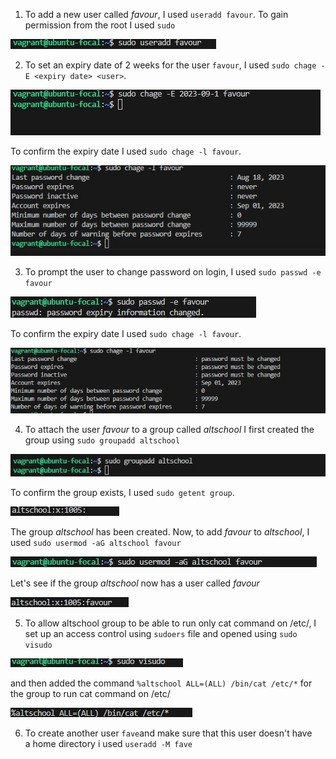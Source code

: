 1. To add a new user called *favour*, I used `useradd favour`. To gain permission from the root I used `sudo`

<img src="./Alt_images/useradd.jpg" alt="useradd favour">

2. To set an expiry date of 2 weeks for the user `favour`, I used `sudo chage -E <expiry date> <user>`. 

<img src="./Alt_images/expiry date.jpg" alt="sudo chage -E <expiry date> <user>">

To confirm the expiry date I used `sudo chage -l favour`.

<img src="./Alt_images/check date.jpg" alt="check date">



3. To prompt the user to change password on login, I used `sudo passwd -e favour`

<img src="./Alt_images/chage passwd.jpg" alt="change passwd">

To confirm the expiry date I used `sudo chage -l favour`.

<img src="./Alt_images/confirm.jpg" alt="confirm">

4. To attach the user *favour* to a group called *altschool* I first created the group using `sudo groupadd altschool`

<img src="./Alt_images/groupadd.jpg" alt="grpadd">

To confirm the group  exists, I used `sudo getent group`. 

<img src="./Alt_images/checkgrpadd.jpg" alt="cgrpadd">

The group *altschool* has been created. Now, to add *favour* to *altschool*, I used `sudo usermod -aG altschool favour`

<img src="./Alt_images/useraddgrp.jpg" alt="useraddgrp">


Let's see if the group *altschool* now has a user called *favour*

<img src="./Alt_images/cheusergrpadd.jpg" alt="cusergrpadd">

5. To allow altschool group to be able to run only cat command on /etc/, I set up an access control using `sudoers` file and opened using `sudo visudo`

![alt text](./Alt_images/visudo.jpg)

and then added the command `%altschool ALL=(ALL) /bin/cat /etc/*` for the group to run cat command on /etc/

![alt text](./Alt_images/cat.jpg)

6. To create another user `fave`and make sure that this user doesn't have a home directory i used `useradd -M fave`
